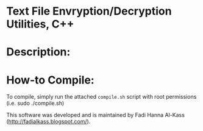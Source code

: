 Text File Envryption/Decryption Utilities, C++
==============================================

Description:
============




How-to Compile:
==============
To compile, simply run the attached `compile.sh` script with root permissions (i.e. sudo ./compile.sh)




This software was developed and is maintained by Fadi Hanna Al-Kass (http://fadialkass.blogspot.com/).
